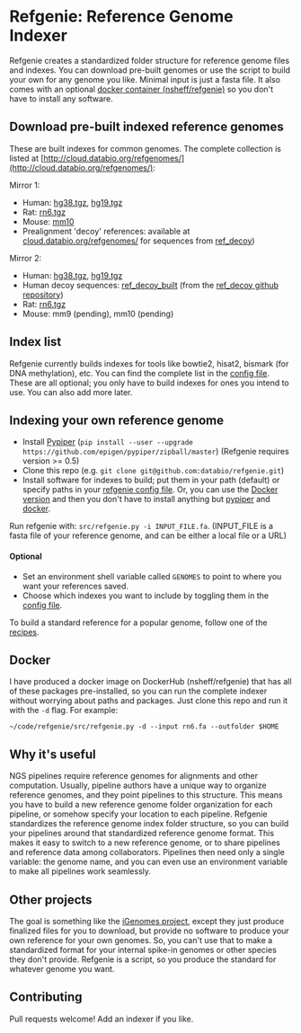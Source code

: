 # Refgenie: Reference Genome Indexer

Refgenie creates a standardized folder structure for reference genome files and indexes. You can download pre-built genomes or use the script to build your own for any genome you like. Minimal input is just a fasta file. It also comes with an optional [docker container (nsheff/refgenie)](https://hub.docker.com/r/nsheff/refgenie/) so you don't have to install any software.

## Download pre-built indexed reference genomes

These are built indexes for common genomes. The complete collection is listed at [http://cloud.databio.org/refgenomes/](http://cloud.databio.org/refgenomes/):

Mirror 1:
* Human: [hg38.tgz](http://cloud.databio.org/refgenomes/hg38.tgz), [hg19.tgz](http://cloud.databio.org/refgenomes/hg19.tgz)
* Rat: [rn6.tgz](http://cloud.databio.org/refgenomes/rn6.tgz)
* Mouse: [mm10](http://cloud.databio.org/refgenomes/mm10.tgz)
* Prealignment 'decoy' references: available at [cloud.databio.org/refgenomes/](http://cloud.databio.org/refgenomes/) for sequences from [ref_decoy](https://github.com/databio/ref_decoy))

Mirror 2:
* Human: [hg38.tgz](http://obx.cphg.virginia.edu/swift/refgenome.php?assembly=hg38), [hg19.tgz](http://obx.cphg.virginia.edu/swift/refgenome.php?assembly=hg19)
* Human decoy sequences: [ref_decoy_built](http://obx.cphg.virginia.edu/swift/refgenome.php?assembly=refdecoy) (from the [ref_decoy github repository](https://github.com/databio/ref_decoy))
* Rat: [rn6.tgz](http://obx.cphg.virginia.edu/swift/refgenome.php?assembly=rn6)
* Mouse: mm9 (pending), mm10 (pending)

## Index list

Refgenie currently builds indexes for tools like bowtie2, hisat2, bismark (for DNA methylation), etc. You can find the complete list in the [config file](src/refgenie.yaml). These are all optional; you only have to build indexes for ones you intend to use. You can also add more later.

## Indexing your own reference genome

* Install [Pypiper](http://databio.org/pypiper/) (`pip install --user --upgrade https://github.com/epigen/pypiper/zipball/master`) (Refgenie requires version >= 0.5)
* Clone this repo (e.g. `git clone git@github.com:databio/refgenie.git`)
* Install software for indexes to build; put them in your path (default) or specify paths in your [refgenie config file](src/refgenie.yaml). Or, you can use the [Docker version](#docker) and then you don't have to install anything but [pypiper](http://databio.org/pypiper/) and [docker](http://www.docker.com).

Run refgenie with: `src/refgenie.py -i INPUT_FILE.fa`. (INPUT_FILE is a fasta file of your reference genome, and can be either a local file or a URL)

#### Optional

* Set an environment shell variable called `GENOMES` to point to where you want your references saved.
* Choose which indexes you want to include by toggling them in the [config file](src/refgenie.yaml).

To build a standard reference for a popular genome, follow one of the [recipes](recipes.md).

## Docker

I have produced a docker image on DockerHub (nsheff/refgenie) that has all of these packages pre-installed, so you can run the complete indexer without worrying about paths and packages. Just clone this repo and run it with the `-d` flag. For example:

```
~/code/refgenie/src/refgenie.py -d --input rn6.fa --outfolder $HOME
```

## Why it's useful

NGS pipelines require reference genomes for alignments and other computation. Usually, pipeline authors have a unique way to organize reference genomes, and they point pipelines to this structure. This means you have to build a new reference genome folder organization for each pipeline, or somehow specify your location to each pipeline. Refgenie standardizes the reference genome index folder structure, so you can build your pipelines around that standardized reference genome format. This makes it easy to switch to a new reference genome, or to share pipelines and reference data among collaborators. Pipelines then need only a single variable: the genome name, and you can even use an environment variable to make all pipelines work seamlessly.

## Other projects

The goal is something like the [iGenomes project](http://support.illumina.com/sequencing/sequencing_software/igenome.html), except they just produce finalized files for you to download, but provide no software to produce your own reference for your own genomes. So, you can't use that to make a standardized format for your internal spike-in genomes or other species they don't provide. Refgenie is a script, so you produce the standard for whatever genome you want.

## Contributing

Pull requests welcome! Add an indexer if you like.
